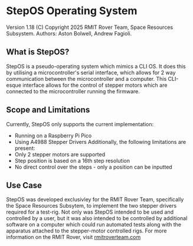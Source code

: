 # StepOS Operating System
Version 1.18
(C) Copyright 2025 RMIT Rover Team, Space Resources Subsystem.
Authors: Aston Bolwell, Andrew Fagioli.

## What is StepOS?
StepOS is a pseudo-operating system which mimics a CLI OS. It does this by utilising a microcontroller's serial interface, which allows for 2 way communication between the microcontroller and a computer.
This CLI-esque interface allows for the control of stepper motors which are connected to the microcontroller running the firmware.

## Scope and Limitations
Currently, StepOS only supports the current implementation:
- Running on a Raspberry Pi Pico
- Using A4988 Stepper Drivers
Additionally, the following limitations are present:
- Only 2 stepper motors are supported
- Step position is based on a 16th step resolution
- No direct control over the steps - only a position can be inputted

## Use Case
StepOS was developed exclusivley for the RMIT Rover Team, specifically the Space Resources Subsytem, to implement the two stepper drivers required for a test-rig.
Not only was StepOS intended to be used and controlled by a user, but it was also intended to be controlled by additional software on a computer which could run automated tests along with the apparatus attached to the stepper-motor controlled rigs.
For more information on the RMIT Rover, visit [rmitroverteam.com](https://www.rmitroverteam.com/)
